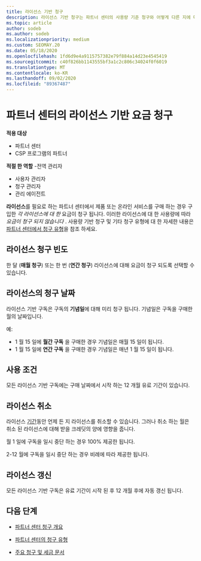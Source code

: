 ```yaml
---
title: 라이선스 기반 청구
description: 라이선스 기반 청구는 파트너 센터의 사용량 기준 청구와 어떻게 다른 지에 대해 알아봅니다 (라이선스 사용이 아닌 라이선스 별로 청구 되는 방법 포함).
ms.topic: article
author: sodeb
ms.author: sodeb
ms.localizationpriority: medium
ms.custom: SEOMAY.20
ms.date: 05/18/2020
ms.openlocfilehash: 1fd6d9e4a9115757382e79f884a14d23e4545419
ms.sourcegitcommit: c40f826bb1143555bf3a1c2c806c34024f0f6019
ms.translationtype: MT
ms.contentlocale: ko-KR
ms.lasthandoff: 09/02/2020
ms.locfileid: "89367487"
---
```

# <a name="license-based-billing-in-partner-center"></a>파트너 센터의 라이선스 기반 요금 청구

**적용 대상**

- 파트너 센터
- CSP 프로그램의 파트너

**적절 한 역할** -전역 관리자
- 사용자 관리자
- 청구 관리자
- 관리 에이전트

**라이선스**를 필요로 하는 파트너 센터에서 제품 또는 온라인 서비스를 구매 하는 경우 구입한 *각 라이선스에 대 한* 요금이 청구 됩니다. 이러한 라이선스에 대 한 사용량에 따라 *요금이 청구 되지 않습니다* . 사용량 기반 청구 및 기타 청구 유형에 대 한 자세한 내용은 [파트너 센터에서 청구 유형](billing-different-types.md)을 참조 하세요.

## <a name="license-billing-frequency"></a>라이선스 청구 빈도

한 달 (**매월 청구**) 또는 한 번 (**연간 청구**) 라이선스에 대해 요금이 청구 되도록 선택할 수 있습니다. 

## <a name="billing-date-for-licenses"></a>라이선스의 청구 날짜

라이선스 기반 구독은 구독의 **기념일**에 대해 미리 청구 됩니다. 기념일은 구독을 구매한 월의 날짜입니다.

예:

- 1 월 15 일에 **월간 구독** 을 구매한 경우 기념일은 매월 15 일이 됩니다.
- 1 월 15 일에 **연간 구독** 을 구매한 경우 기념일은 매년 1 월 15 일이 됩니다.

## <a name="license-term"></a>사용 조건

모든 라이선스 기반 구독에는 구매 날짜에서 시작 하는 12 개월 유료 기간이 있습니다.

## <a name="license-cancellation"></a>라이선스 취소

라이선스 [기간](#license-term)동안 언제 든 지 라이선스를 취소할 수 있습니다. 그러나 취소 하는 월은 취소 된 라이선스에 대해 받을 크레딧의 양에 영향을 줍니다.

월 1 일에 구독을 일시 중단 하는 경우 100% 제공한 됩니다.

2-12 월에 구독을 일시 중단 하는 경우 비례에 따라 제공한 됩니다.

## <a name="license-renewal"></a>라이선스 갱신

모든 라이선스 기반 구독은 유료 기간이 시작 된 후 12 개월 후에 자동 갱신 됩니다.

## <a name="next-steps"></a>다음 단계

- [파트너 센터 청구 개요](billing-basics.md)

- [파트너 센터의 청구 유형](billing-different-types.md)

- [주요 청구 및 세금 문서](billing.md)
